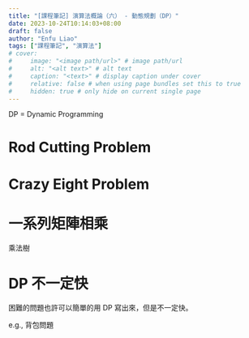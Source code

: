 ```yaml
---
title: "[課程筆記] 演算法概論（六） - 動態規劃（DP）"
date: 2023-10-24T10:14:03+08:00
draft: false
author: "Enfu Liao"
tags: ["課程筆記", "演算法"]
# cover:
#     image: "<image path/url>" # image path/url
#     alt: "<alt text>" # alt text
#     caption: "<text>" # display caption under cover
#     relative: false # when using page bundles set this to true
#     hidden: true # only hide on current single page
---
```


DP = Dynamic Programming

# Rod Cutting Problem

# Crazy Eight Problem

# 一系列矩陣相乘

乘法樹

# DP 不一定快

困難的問題也許可以簡單的用 DP 寫出來，但是不一定快。

e.g., 背包問題
